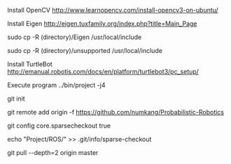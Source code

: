 Install OpenCV
http://www.learnopencv.com/install-opencv3-on-ubuntu/

Install Eigen
http://eigen.tuxfamily.org/index.php?title=Main_Page

sudo cp -R (directory)/Eigen /usr/local/include

sudo cp -R (directory)/unsupported /usr/local/include

Install TurtleBot
http://emanual.robotis.com/docs/en/platform/turtlebot3/pc_setup/

Execute program
../bin/project -j4 


git init

git remote add origin -f https://github.com/numkang/Probabilistic-Robotics

git config core.sparsecheckout true

echo "Project/ROS/" >> .git/info/sparse-checkout

git pull --depth=2 origin master
